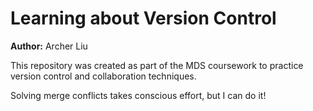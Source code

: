 # Learning about Version Control

**Author:** Archer Liu

This repository was created as part of the MDS coursework to practice version control and collaboration techniques.

Solving merge conflicts takes conscious effort, but I can do it!